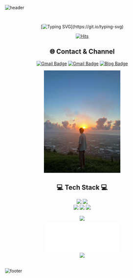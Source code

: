 ![header](https://capsule-render.vercel.app/api?type=waving&&color=gradient&height=150&section=header)

<div align = "center">
<br>

[![Typing SVG](https://readme-typing-svg.herokuapp.com?font=Fredoka+One&size=50&pause=500&color=9D9ED2&background=FFFFFF00&center=true&vCenter=true&multiline=true&width=800&height=200&lines=Welcome!🥳;I'm+Front-End+Developer%2C+JAENY!)](https://git.io/typing-svg)
  
[![Hits](https://hits.seeyoufarm.com/api/count/incr/badge.svg?url=https%3A%2F%2Fgithub.com%2FJAENY007%2FJAENY007&count_bg=%239D9ED2&title_bg=%23939BA5&icon=&icon_color=%23E7E7E7&title=hits&edge_flat=false)](https://hits.seeyoufarm.com)

<h2>🌐 Contact & Channel</h2>

[![Gmail Badge](https://img.shields.io/badge/Gmail-d14836?style=for-the-badge&logo=Gmail&logoColor=white&link=mailto:wjswodus29@gmail.com)](mailto:wjswodus29@gmail.com)
[![Gmail Badge](https://img.shields.io/badge/Email-03C75A?style=for-the-badge&logo=Naver&logoColor=white&link=mailto:wjswodus22@naver.com)](mailto:wjswodus29@naver.com)
[![Blog Badge](http://img.shields.io/badge/-Blog-000000?style=for-the-badge&&logo=Tistory&logoColor=white&link=https://developer-jaeny.tistory.com)](https://developer-jaeny.tistory.com)
<br/>

<img src="Front-End%20%20eda36/KakaoTalk_20220104_164631488.jpg" width="250">

<br/>

<h2>💻 Tech Stack 💻</h2>
<img src="https://img.shields.io/badge/JavaScript-F7DF1E?style=for-the-badge&logo=JavaScript&logoColor=white"/>
<img src="https://img.shields.io/badge/TypeScript-3178C6?style=for-the-badge&logo=TypeScript&logoColor=white"/>
<br/>
<img src="https://img.shields.io/badge/React-61DAFB?style=for-the-badge&logo=React&logoColor=white"/>
<img src="https://img.shields.io/badge/Next.js-000000?style=for-the-badge&logo=Next.js&logoColor=white"/>
<img src="https://img.shields.io/badge/Git-F05032?style=for-the-badge&logo=Git&logoColor=white"/>
<br/><br/>

<img src="https://github-readme-stats.vercel.app/api?username=JAENY007&show_icons=true&theme=material-palenight&hide_border=true&bg_color=20232a&icon_color=E3E3E3A8&text_color=fff&title_color=918FE0" width=49.2% />
<br>
<img src="https://raw.githubusercontent.com/JAENY007/github-stats/output/generated/languages.svg" width=49.2% />
<br>
<img src="https://streak-stats.demolab.com/?user=JAENY007&theme=tokyonight&hide_border=true&background=20232a" width=49.2% />

</div>



<br/>

![footer](https://capsule-render.vercel.app/api?type=waving&&color=gradient&height=150&section=footer&fontSize=90)
